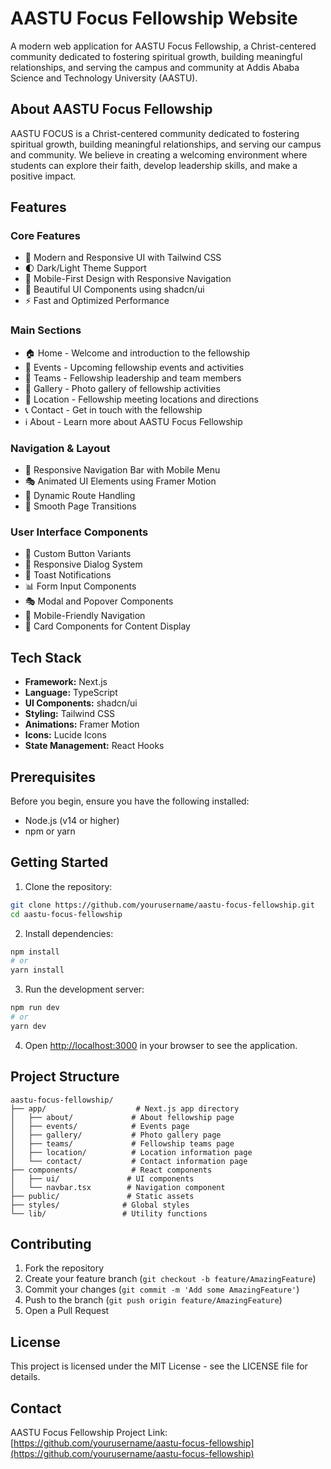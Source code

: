 # AASTU Focus Fellowship Website

A modern web application for AASTU Focus Fellowship, a Christ-centered community dedicated to fostering spiritual growth, building meaningful relationships, and serving the campus and community at Addis Ababa Science and Technology University (AASTU).

## About AASTU Focus Fellowship

AASTU FOCUS is a Christ-centered community dedicated to fostering spiritual growth, building meaningful relationships, and serving our campus and community. We believe in creating a welcoming environment where students can explore their faith, develop leadership skills, and make a positive impact.

## Features

### Core Features
- 🎯 Modern and Responsive UI with Tailwind CSS
- 🌓 Dark/Light Theme Support
- 📱 Mobile-First Design with Responsive Navigation
- 🎨 Beautiful UI Components using shadcn/ui
- ⚡ Fast and Optimized Performance

### Main Sections
- 🏠 Home - Welcome and introduction to the fellowship
- 📅 Events - Upcoming fellowship events and activities
- 👥 Teams - Fellowship leadership and team members
- 📸 Gallery - Photo gallery of fellowship activities
- 📍 Location - Fellowship meeting locations and directions
- 📞 Contact - Get in touch with the fellowship
- ℹ️ About - Learn more about AASTU Focus Fellowship

### Navigation & Layout
- 🧭 Responsive Navigation Bar with Mobile Menu
- 🎭 Animated UI Elements using Framer Motion
- 🔄 Dynamic Route Handling
- 🎯 Smooth Page Transitions

### User Interface Components
- 🎨 Custom Button Variants
- 📱 Responsive Dialog System
- 🎯 Toast Notifications
- 📊 Form Input Components
- 🎭 Modal and Popover Components
- 📱 Mobile-Friendly Navigation
- 🎨 Card Components for Content Display

## Tech Stack

- **Framework:** Next.js
- **Language:** TypeScript
- **UI Components:** shadcn/ui
- **Styling:** Tailwind CSS
- **Animations:** Framer Motion
- **Icons:** Lucide Icons
- **State Management:** React Hooks

## Prerequisites

Before you begin, ensure you have the following installed:
- Node.js (v14 or higher)
- npm or yarn

## Getting Started

1. Clone the repository:
```bash
git clone https://github.com/yourusername/aastu-focus-fellowship.git
cd aastu-focus-fellowship
```

2. Install dependencies:
```bash
npm install
# or
yarn install
```

3. Run the development server:
```bash
npm run dev
# or
yarn dev
```

4. Open [http://localhost:3000](http://localhost:3000) in your browser to see the application.

## Project Structure

```
aastu-focus-fellowship/
├── app/                    # Next.js app directory
│   ├── about/             # About fellowship page
│   ├── events/            # Events page
│   ├── gallery/           # Photo gallery page
│   ├── teams/             # Fellowship teams page
│   ├── location/          # Location information page
│   └── contact/           # Contact information page
├── components/            # React components
│   ├── ui/               # UI components
│   └── navbar.tsx        # Navigation component
├── public/               # Static assets
├── styles/              # Global styles
└── lib/                 # Utility functions
```

## Contributing

1. Fork the repository
2. Create your feature branch (`git checkout -b feature/AmazingFeature`)
3. Commit your changes (`git commit -m 'Add some AmazingFeature'`)
4. Push to the branch (`git push origin feature/AmazingFeature`)
5. Open a Pull Request

## License

This project is licensed under the MIT License - see the LICENSE file for details.

## Contact

AASTU Focus Fellowship
Project Link: [https://github.com/yourusername/aastu-focus-fellowship](https://github.com/yourusername/aastu-focus-fellowship)
